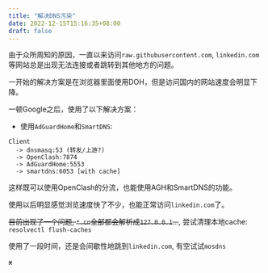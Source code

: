 ```yaml
---
title: "解决DNS污染"
date: 2022-12-15T15:16:35+08:00
draft: false
---
```


由于众所周知的原因，一直以来访问`raw.githubusercontent.com`, `linkedin.com` 等网站总是出现无法连接或者跳转到其他地方的问题。

一开始的解决方案是在浏览器里面使用DOH，但是访问国内的网站速度会明显下降。

一顿Google之后，使用了以下解决方案：

- 使用`AdGuardHome`和`SmartDNS`:
```
Client 
  -> dnsmasq:53 (转发/上游?)
  -> OpenClash:7874 
  -> AdGuardHome:5553 
  -> smartdns:6053 [with cache]
```

这样既可以使用OpenClash的分流，也能使用AGH和SmartDNS的功能。

使用以后明显感觉浏览速度快了不少，也能正常访问`linkedin.com`了。

~~目前出现了一个问题, `*.cn`全部都会解析成`127.0.0.1`...~~, 尝试清理本地cache: `resolvectl flush-caches`

使用了一段时间，还是会间歇性地跳到`linkedin.com`, 有空试试`mosdns`

~~x~~